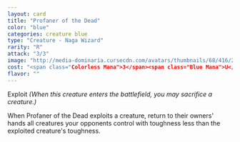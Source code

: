 ```yaml
---
layout: card
title: "Profaner of the Dead"
color: "blue"
categories: creature blue
type: "Creature - Naga Wizard"
rarity: "R"
attack: "3/3"
image: "http://media-dominaria.cursecdn.com/avatars/thumbnails/68/416/200/283/635618481966291081.png"
cost: "<span class="Colorless Mana">3</span><span class="Blue Mana">U</span>"
flavor: ""
---
```


Exploit <em>(When this creature enters the battlefield, you may sacrifice a creature.)</em>

When Profaner of the Dead exploits a creature, return to their owners' hands all creatures your opponents control with toughness less than the exploited creature's toughness.
